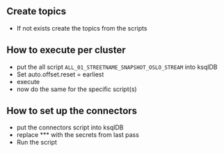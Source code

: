 ## Create topics
- If not exists create the topics from the scripts

## How to execute per cluster
- put the all script `ALL_01_STREETNAME_SNAPSHOT_OSLO_STREAM` into ksqlDB
- Set auto.offset.reset = earliest
- execute
- now do the same for the specific script(s)

## How to set up the connectors
- put the connectors script into ksqlDB
- replace *** with the secrets from last pass
- Run the script